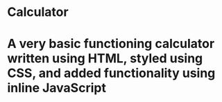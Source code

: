 # Calculator

# A very basic functioning calculator written using HTML, styled using CSS, and added functionality using inline JavaScript
